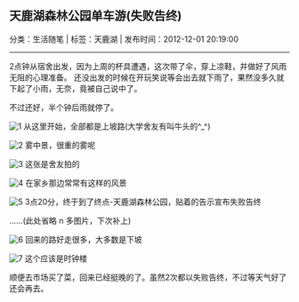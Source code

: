 ## 天鹿湖森林公园单车游(失败告终)

分类：生活随笔 | 标签：天鹿湖 | 发布时间：2012-12-01 20:19:00

___

2点钟从宿舍出发，因为上周的杯具遭遇，这次带了伞，穿上凉鞋，并做好了风雨无阻的心理准备。
还没出发的时候在开玩笑说等会出去就下雨了，果然没多久就下起了小雨，无奈，竟被自己说中了。

不过还好，半个钟后雨就停了。

![1](/posts/2012/12/01/1.jpg) 
从这里开始，全部都是上坡路(大学舍友有叫牛头的^_^)

![2](/posts/2012/12/01/2.jpg) 
雾中景，很重的雾呢

![3](/posts/2012/12/01/3.jpg) 
这张是舍友拍的

![4](/posts/2012/12/01/4.jpg) 
在家乡那边常常有这样的风景

![5](/posts/2012/12/01/5.jpg) 
3点20分，终于到了终点-天鹿湖森林公园，贴着的告示宣布失败告终

......(此处省略 n 多图片，下次补上)

![6](/posts/2012/12/01/6.jpg) 
回来的路好走很多，大多数是下坡

![7](/posts/2012/12/01/7.jpg) 
这个应该是时钟楼

顺便去市场买了菜，回来已经挺晚的了。虽然2次都以失败告终，不过等天气好了还会再去。